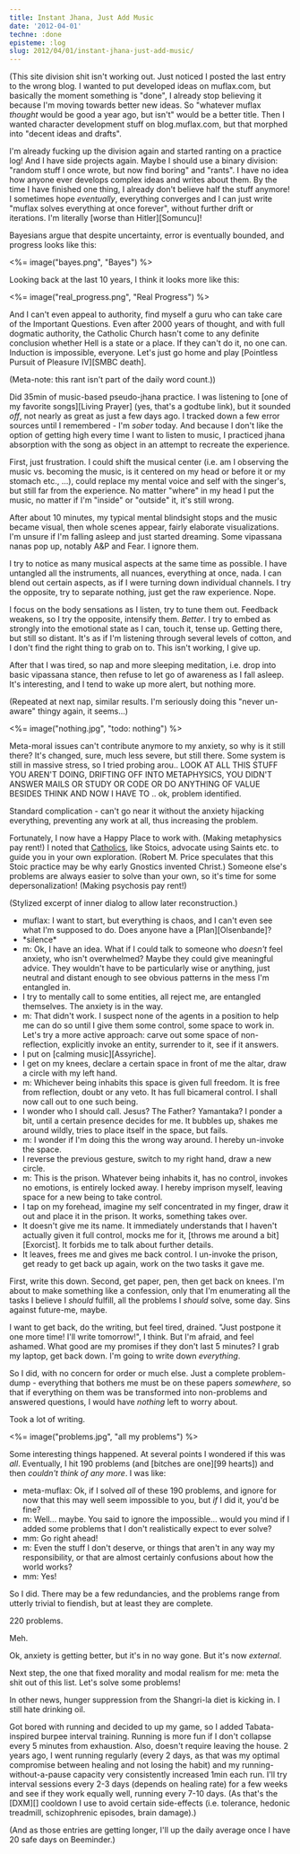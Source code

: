 ```yaml
---
title: Instant Jhana, Just Add Music
date: '2012-04-01'
techne: :done
episteme: :log
slug: 2012/04/01/instant-jhana-just-add-music/
---
```


(This site division shit isn't working out. Just noticed I posted the last entry to the wrong blog. I wanted to put developed ideas on muflax.com, but basically the moment something is "done", I already stop believing it because I'm moving towards better new ideas. So "whatever muflax *thought* would be good a year ago, but isn't" would be a better title. Then I wanted character development stuff on blog.muflax.com, but that morphed into "decent ideas and drafts". 

I'm already fucking up the division again and started ranting on a practice log! And I have side projects again. Maybe I should use a binary division: "random stuff I once wrote, but now find boring" and "rants". I have no idea how anyone ever develops complex ideas and writes about them. By the time I have finished one thing, I already don't believe half the stuff anymore! I sometimes hope *eventually*, everything converges and I can just write "muflax solves everything at once forever", without further drift or iterations. I'm literally [worse than Hitler][Somuncu]!

Bayesians argue that despite uncertainty, error is eventually bounded, and progress looks like this:

<%= image("bayes.png", "Bayes") %>

Looking back at the last 10 years, I think it looks more like this:

<%= image("real_progress.png", "Real Progress") %>

And I can't even appeal to authority, find myself a guru who can take care of the Important Questions. Even after 2000 years of thought, and with full dogmatic authority, the Catholic Church hasn't come to any definite conclusion whether Hell is a state or a place. If they can't do it, no one can. Induction is impossible, everyone. Let's just go home and play [Pointless Pursuit of Pleasure IV][SMBC death].

(Meta-note: this rant isn't part of the daily word count.))

Did 35min of music-based pseudo-jhana practice. I was listening to [one of my favorite songs][Living Prayer] (yes, that's a godtube link), but it sounded *off*, not nearly as great as just a few days ago. I tracked down a few error sources until I remembered - I'm *sober* today. And because I don't like the option of getting high every time I want to listen to music, I practiced jhana absorption with the song as object in an attempt to recreate the experience.

First, just frustration. I could shift the musical center (i.e. am I observing the music vs. becoming the music, is it centered on my head or before it or my stomach etc., ...), could replace my mental voice and self with the singer's, but still far from the experience. No matter "where" in my head I put the music, no matter if I'm "inside" or "outside" it, it's still wrong.

After about 10 minutes, my typical mental blindsight stops and the music became visual, then whole scenes appear, fairly elaborate visualizations. I'm unsure if I'm falling asleep and just started dreaming. Some vipassana nanas pop up, notably A&P and Fear. I ignore them. 

I try to notice as many musical aspects at the same time as possible. I have untangled all the instruments, all nuances, everything at once, nada. I can blend out certain aspects, as if I were turning down individual channels. I try the opposite, try to separate nothing, just get the raw experience. Nope.

I focus on the body sensations as I listen, try to tune them out. Feedback weakens, so I try the opposite, intensify them. *Better*. I try to embed as strongly into the emotional state as I can, touch it, tense up. Getting there, but still so distant. It's as if I'm listening through several levels of cotton, and I don't find the right thing to grab on to. This isn't working, I give up.

After that I was tired, so nap and more sleeping meditation, i.e. drop into basic vipassana stance, then refuse to let go of awareness as I fall asleep. It's interesting, and I tend to wake up more alert, but nothing more.

(Repeated at next nap, similar results. I'm seriously doing this "never un-aware" thingy again, it seems...)

<%= image("nothing.jpg", "todo: nothing") %>

Meta-moral issues can't contribute anymore to my anxiety, so why is it still there? It's changed, sure, much less severe, but still there. Some system is still in massive stress, so I tried probing arou.. LOOK AT ALL THIS STUFF YOU AREN'T DOING, DRIFTING OFF INTO METAPHYSICS, YOU DIDN'T ANSWER MAILS OR STUDY OR CODE OR DO ANYTHING OF VALUE BESIDES THINK AND NOW I HAVE TO .. ok, problem identified.

Standard complication - can't go near it without the anxiety hijacking everything, preventing any work at all, thus increasing the problem.

Fortunately, I now have a Happy Place to work with. (Making metaphysics pay rent!) I noted that [Catholics](blog.muflax.com/2012/03/14/catholics-right-again-news-at-11/), like Stoics, advocate using Saints etc. to guide you in your own exploration. (Robert M. Price speculates that this Stoic practice may be why early Gnostics invented Christ.) Someone else's problems are always easier to solve than your own, so it's time for some depersonalization! (Making psychosis pay rent!)

(Stylized excerpt of inner dialog to allow later reconstruction.)

- muflax: I want to start, but everything is chaos, and I can't even see what I'm supposed to do. Does anyone have a [Plan][Olsenbande]?
- \*silence\*
- m: Ok, I have an idea. What if I could talk to someone who *doesn't* feel anxiety, who isn't overwhelmed? Maybe they could give meaningful advice. They wouldn't have to be particularly wise or anything, just neutral and distant enough to see obvious patterns in the mess I'm entangled in. 
- I try to mentally call to some entities, all reject me, are entangled themselves. The anxiety is in the way.
- m: That didn't work. I suspect none of the agents in a position to help me can do so until I give them some control, some space to work in. Let's try a more active approach: carve out some space of non-reflection, explicitly invoke an entity, surrender to it, see if it answers.
- I put on [calming music][Assyriche].
- I get on my knees, declare a certain space in front of me the altar, draw a circle with my left hand.
- m: Whichever being inhabits this space is given full freedom. It is free from reflection, doubt or any veto. It has full bicameral control. I shall now call out to one such being.
- I wonder who I should call. Jesus? The Father? Yamantaka? I ponder a bit, until a certain presence decides for me. It bubbles up, shakes me around wildly, tries to place itself in the space, but fails.
- m: I wonder if I'm doing this the wrong way around. I hereby un-invoke the space.
- I reverse the previous gesture, switch to my right hand, draw a new circle.
- m: This is the prison. Whatever being inhabits it, has no control, invokes no emotions, is entirely locked away. I hereby imprison myself, leaving space for a new being to take control.
- I tap on my forehead, imagine my self concentrated in my finger, draw it out and place it in the prison. It works, something takes over.
- It doesn't give me its name. It immediately understands that I haven't actually given it full control, mocks me for it, [throws me around a bit][Exorcist]. It forbids me to talk about further details.
- It leaves, frees me and gives me back control. I un-invoke the prison, get ready to get back up again, work on the two tasks it gave me.

First, write this down. Second, get paper, pen, then get back on knees. I'm about to make something like a confession, only that I'm enumerating all the tasks I believe I *should* fulfill, all the problems I *should* solve, some day. Sins against future-me, maybe.

I want to get back, do the writing, but feel tired, drained. "Just postpone it one more time! I'll write tomorrow!", I think. But I'm afraid, and feel ashamed. What good are my promises if they don't last 5 minutes? I grab my laptop, get back down. I'm going to write down *everything*.

So I did, with no concern for order or much else. Just a complete problem-dump - everything that bothers me must be on these papers *somewhere*, so that if everything on them was be transformed into non-problems and answered questions, I would have *nothing* left to worry about.

Took a lot of writing.

<%= image("problems.jpg", "all my problems") %>

Some interesting things happened. At several points I wondered if this was *all*. Eventually, I hit 190 problems (and [bitches are one][99 hearts]) and then *couldn't think of any more*. I was like:

- meta-muflax: Ok, if I solved *all* of these 190 problems, and ignore for now that this may well seem impossible to you, but *if* I did it, you'd be fine?
- m: Well... maybe. You said to ignore the impossible... would you mind if I added some problems that I don't realistically expect to ever solve?
- mm: Go right ahead!
- m: Even the stuff I don't deserve, or things that aren't in any way my responsibility, or that are almost certainly confusions about how the world works?
- mm: Yes!

So I did. There may be a few redundancies, and the problems range from utterly trivial to fiendish, but at least they are complete. 

220 problems.

Meh.

Ok, anxiety is getting better, but it's in no way gone. But it's now *external*.

Next step, the one that fixed morality and modal realism for me: meta the shit out of this list. Let's solve some problems!

In other news, hunger suppression from the Shangri-la diet is kicking in. I still hate drinking oil. 

Got bored with running and decided to up my game, so I added Tabata-inspired burpee interval training. Running is more fun if I don't collapse every 5 minutes from exhaustion. Also, doesn't require leaving the house. 2 years ago, I went running regularly (every 2 days, as that was my optimal compromise between healing and not losing the habit) and my running-without-a-pause capacity very consistently increased 1min each run. I'll try interval sessions every 2-3 days (depends on healing rate) for a few weeks and see if they work equally well, running every 7-10 days. (As that's the [DXM][] cooldown I use to avoid certain side-effects (i.e. tolerance, hedonic treadmill, schizophrenic episodes, brain damage).)

(And as those entries are getting longer, I'll up the daily average once I have 20 safe days on Beeminder.)
